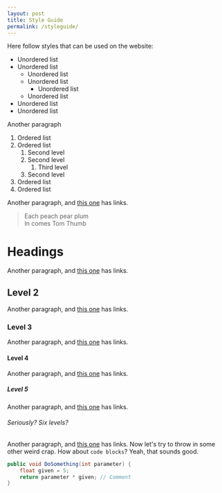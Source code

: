 ```yaml
---
layout: post
title: Style Guide
permalink: /styleguide/
---
```


Here follow styles that can be used on the website:


- Unordered list
- Unordered list
    + Unordered list
    + Unordered list
        * Unordered list
    + Unordered list
- Unordered list
- Unordered list

Another paragraph

1. Ordered list
2. Ordered list
    1. Second level
    2. Second level
        1. Third level
    3. Second level
3. Ordered list
4. Ordered list

Another paragraph, and [this one](#) has links.

> Each peach pear plum  
> In comes Tom Thumb

# Headings

Another paragraph, and [this one](#) has links.

## Level 2

Another paragraph, and [this one](#) has links.

### Level 3

Another paragraph, and [this one](#) has links.

#### Level 4

Another paragraph, and [this one](#) has links.

##### Level 5
Another paragraph, and [this one](#) has links.

###### Seriously? Six levels?

Another paragraph, and [this one](#) has links.
Now let's try to throw in some other weird crap. How about `code blocks`? Yeah, that sounds good.

```java
public void DoSomething(int parameter) {
    float given = 5;
    return parameter * given; // Comment
}
```

